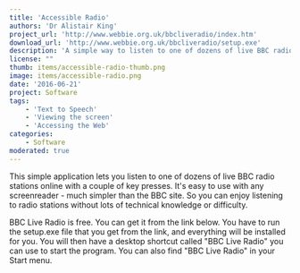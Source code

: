 ```yaml
---
title: 'Accessible Radio'
authors: 'Dr Alistair King'
project_url: 'http://www.webbie.org.uk/bbcliveradio/index.htm'
download_url: 'http://www.webbie.org.uk/bbcliveradio/setup.exe'
description: 'A simple way to listen to one of dozens of live BBC radio stations online with a couple of key presses.'
license: ""
thumb: items/accessible-radio-thumb.png
image: items/accessible-radio.png
date: '2016-06-21'
project: Software
tags:
    - 'Text to Speech'
    - 'Viewing the screen'
    - 'Accessing the Web'
categories:
    - Software
moderated: true
---
```

This simple application lets you listen to one of dozens of live BBC radio stations online with a couple of key presses. It's easy to use with any screenreader - much simpler than the BBC site. So you can enjoy listening to radio stations without lots of technical knowledge or difficulty.

BBC Live Radio is free. You can get it from the link below. You have to run the setup.exe file that you get from the link, and everything will be installed for you. You will then have a desktop shortcut called "BBC Live Radio" you can use to start the program. You can also find "BBC Live Radio" in your Start menu.